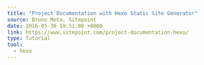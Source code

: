 ```yaml
---
title: "Project Documentation with Hexo Static Site Generator"
source: Bruno Mota, Sitepoint
date: 2016-05-30 19:51:00 +0000
link: https://www.sitepoint.com/project-documentation-hexo/
type: Tutorial
tool:
  - hexo
---
```

